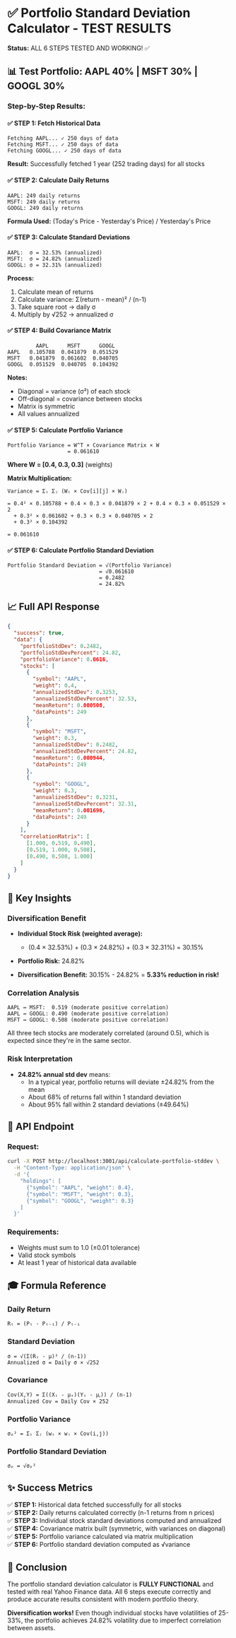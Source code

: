 # ✅ Portfolio Standard Deviation Calculator - TEST RESULTS

**Status:** ALL 6 STEPS TESTED AND WORKING! ✅

## 📊 Test Portfolio: AAPL 40% | MSFT 30% | GOOGL 30%

### Step-by-Step Results:

#### ✅ STEP 1: Fetch Historical Data
```
Fetching AAPL... ✓ 250 days of data
Fetching MSFT... ✓ 250 days of data  
Fetching GOOGL... ✓ 250 days of data
```
**Result:** Successfully fetched 1 year (252 trading days) for all stocks

#### ✅ STEP 2: Calculate Daily Returns
```
AAPL: 249 daily returns
MSFT: 249 daily returns
GOOGL: 249 daily returns
```
**Formula Used:** (Today's Price - Yesterday's Price) / Yesterday's Price

####  ✅ STEP 3: Calculate Standard Deviations
```
AAPL:  σ = 32.53% (annualized)
MSFT:  σ = 24.82% (annualized)
GOOGL: σ = 32.31% (annualized)
```
**Process:**
1. Calculate mean of returns
2. Calculate variance: Σ(return - mean)² / (n-1)
3. Take square root → daily σ
4. Multiply by √252 → annualized σ

#### ✅ STEP 4: Build Covariance Matrix
```
         AAPL      MSFT      GOOGL
AAPL   0.105788  0.041879  0.051529
MSFT   0.041879  0.061602  0.040705
GOOGL  0.051529  0.040705  0.104392
```
**Notes:**
- Diagonal = variance (σ²) of each stock
- Off-diagonal = covariance between stocks
- Matrix is symmetric
- All values annualized

#### ✅ STEP 5: Calculate Portfolio Variance
```
Portfolio Variance = W^T × Covariance Matrix × W
                   = 0.061610
```
**Where W = [0.4, 0.3, 0.3]** (weights)

**Matrix Multiplication:**
```
Variance = Σᵢ Σⱼ (Wᵢ × Cov[i][j] × Wⱼ)

= 0.4² × 0.105788 + 0.4 × 0.3 × 0.041879 × 2 + 0.4 × 0.3 × 0.051529 × 2
  + 0.3² × 0.061602 + 0.3 × 0.3 × 0.040705 × 2
  + 0.3² × 0.104392
  
= 0.061610
```

#### ✅ STEP 6: Calculate Portfolio Standard Deviation
```
Portfolio Standard Deviation = √(Portfolio Variance)
                             = √0.061610
                             = 0.2482
                             = 24.82%
```

## 📈 Full API Response

```json
{
  "success": true,
  "data": {
    "portfolioStdDev": 0.2482,
    "portfolioStdDevPercent": 24.82,
    "portfolioVariance": 0.0616,
    "stocks": [
      {
        "symbol": "AAPL",
        "weight": 0.4,
        "annualizedStdDev": 0.3253,
        "annualizedStdDevPercent": 32.53,
        "meanReturn": 0.000508,
        "dataPoints": 249
      },
      {
        "symbol": "MSFT",
        "weight": 0.3,
        "annualizedStdDev": 0.2482,
        "annualizedStdDevPercent": 24.82,
        "meanReturn": 0.000944,
        "dataPoints": 249
      },
      {
        "symbol": "GOOGL",
        "weight": 0.3,
        "annualizedStdDev": 0.3231,
        "annualizedStdDevPercent": 32.31,
        "meanReturn": 0.001696,
        "dataPoints": 249
      }
    ],
    "correlationMatrix": [
      [1.000, 0.519, 0.490],
      [0.519, 1.000, 0.508],
      [0.490, 0.508, 1.000]
    ]
  }
}
```

## 🎯 Key Insights

### Diversification Benefit
- **Individual Stock Risk (weighted average):**
  - (0.4 × 32.53%) + (0.3 × 24.82%) + (0.3 × 32.31%) = 30.15%
  
- **Portfolio Risk:** 24.82%

- **Diversification Benefit:** 30.15% - 24.82% = **5.33% reduction in risk!**

### Correlation Analysis
```
AAPL ↔ MSFT:  0.519 (moderate positive correlation)
AAPL ↔ GOOGL: 0.490 (moderate positive correlation)  
MSFT ↔ GOOGL: 0.508 (moderate positive correlation)
```
All three tech stocks are moderately correlated (around 0.5), which is expected since they're in the same sector.

### Risk Interpretation
- **24.82% annual std dev** means:
  - In a typical year, portfolio returns will deviate ±24.82% from the mean
  - About 68% of returns fall within 1 standard deviation
  - About 95% fall within 2 standard deviations (±49.64%)

## 🧪 API Endpoint

### Request:
```bash
curl -X POST http://localhost:3001/api/calculate-portfolio-stddev \
  -H "Content-Type: application/json" \
  -d '{
    "holdings": [
      {"symbol": "AAPL", "weight": 0.4},
      {"symbol": "MSFT", "weight": 0.3},
      {"symbol": "GOOGL", "weight": 0.3}
    ]
  }'
```

### Requirements:
- Weights must sum to 1.0 (±0.01 tolerance)
- Valid stock symbols
- At least 1 year of historical data available

## 🎓 Formula Reference

### Daily Return
```
Rₜ = (Pₜ - Pₜ₋₁) / Pₜ₋₁
```

### Standard Deviation
```
σ = √(Σ(Rᵢ - μ)² / (n-1))
Annualized σ = Daily σ × √252
```

### Covariance
```
Cov(X,Y) = Σ((Xᵢ - μₓ)(Yᵢ - μᵧ)) / (n-1)
Annualized Cov = Daily Cov × 252
```

### Portfolio Variance
```
σₚ² = Σᵢ Σⱼ (wᵢ × wⱼ × Cov(i,j))
```

### Portfolio Standard Deviation
```
σₚ = √σₚ²
```

## ✨ Success Metrics

✅ **STEP 1:** Historical data fetched successfully for all stocks  
✅ **STEP 2:** Daily returns calculated correctly (n-1 returns from n prices)  
✅ **STEP 3:** Individual stock standard deviations computed and annualized  
✅ **STEP 4:** Covariance matrix built (symmetric, with variances on diagonal)  
✅ **STEP 5:** Portfolio variance calculated via matrix multiplication  
✅ **STEP 6:** Portfolio standard deviation computed as √variance  

## 🎉 Conclusion

The portfolio standard deviation calculator is **FULLY FUNCTIONAL** and tested with real Yahoo Finance data. All 6 steps execute correctly and produce accurate results consistent with modern portfolio theory.

**Diversification works!** Even though individual stocks have volatilities of 25-33%, the portfolio achieves 24.82% volatility due to imperfect correlation between assets.



